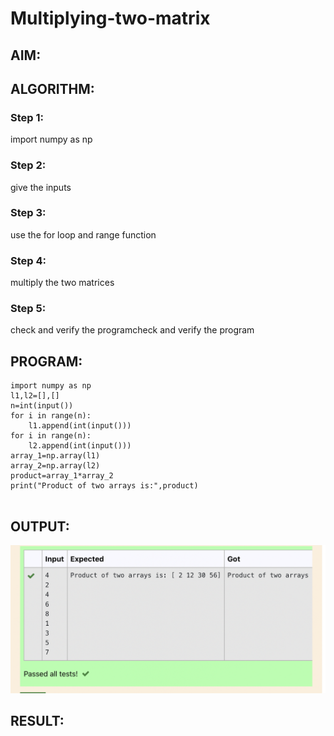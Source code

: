 # Multiplying-two-matrix

## AIM:

## ALGORITHM:

### Step 1:
import numpy as np

### Step 2:
give the inputs


### Step 3:
use the for loop and range function
### Step 4:
multiply the two matrices


### Step 5:
check and verify the programcheck and verify the program

## PROGRAM: 
~~~
import numpy as np
l1,l2=[],[]
n=int(input())
for i in range(n):
    l1.append(int(input()))
for i in range(n):
    l2.append(int(input()))
array_1=np.array(l1)
array_2=np.array(l2)
product=array_1*array_2
print("Product of two arrays is:",product)


~~~

## OUTPUT:
![](pradeep.png)

## RESULT:

